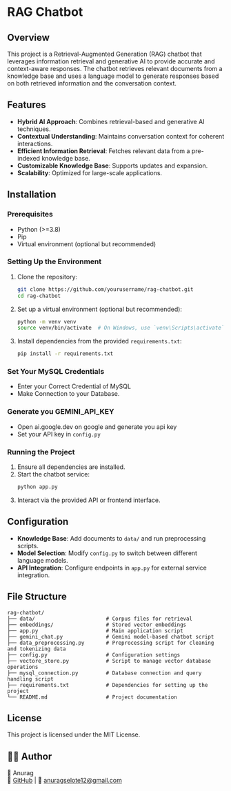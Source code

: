 # RAG Chatbot

## Overview
This project is a Retrieval-Augmented Generation (RAG) chatbot that leverages information retrieval and generative AI to provide accurate and context-aware responses. The chatbot retrieves relevant documents from a knowledge base and uses a language model to generate responses based on both retrieved information and the conversation context.

## Features
- **Hybrid AI Approach**: Combines retrieval-based and generative AI techniques.
- **Contextual Understanding**: Maintains conversation context for coherent interactions.
- **Efficient Information Retrieval**: Fetches relevant data from a pre-indexed knowledge base.
- **Customizable Knowledge Base**: Supports updates and expansion.
- **Scalability**: Optimized for large-scale applications.

## Installation
### Prerequisites
- Python (>=3.8)
- Pip
- Virtual environment (optional but recommended)

### Setting Up the Environment
1. Clone the repository:
   ```sh
   git clone https://github.com/yourusername/rag-chatbot.git
   cd rag-chatbot
   ```
2. Set up a virtual environment (optional but recommended):
   ```sh
   python -m venv venv
   source venv/bin/activate  # On Windows, use `venv\Scripts\activate`
   ```
3. Install dependencies from the provided `requirements.txt`:
   ```sh
   pip install -r requirements.txt
   ```
### Set Your MySQL Credentials
- Enter your Correct Credential of MySQL
- Make Connection to your Database.
  
### Generate you GEMINI_API_KEY
- Open ai.google.dev on google and generate you api key
- Set your API key in ```config.py```
  
### Running the Project
1. Ensure all dependencies are installed.
2. Start the chatbot service:
   ```sh
   python app.py
   ```
3. Interact via the provided API or frontend interface.

## Configuration
- **Knowledge Base**: Add documents to `data/` and run preprocessing scripts.
- **Model Selection**: Modify `config.py` to switch between different language models.
- **API Integration**: Configure endpoints in `app.py` for external service integration.

## File Structure
```
rag-chatbot/
├── data/                       # Corpus files for retrieval
├── embeddings/                 # Stored vector embeddings
├── app.py                      # Main application script
├── gemini_chat.py              # Gemini model-based chatbot script
├── data_preprocessing.py       # Preprocessing script for cleaning and tokenizing data
├── config.py                   # Configuration settings
├── vectore_store.py            # Script to manage vector database operations
├── mysql_connection.py         # Database connection and query handling script
├── requirements.txt            # Dependencies for setting up the project
└── README.md                   # Project documentation
```

## License
This project is licensed under the MIT License.

## 👨‍💻 Author
👤 Anurag  
📌 [GitHub](https://github.com/anuragse2910) | 📧 [anuragselote12@gmail.com](mailto:anuragselote12@gmail.com)
